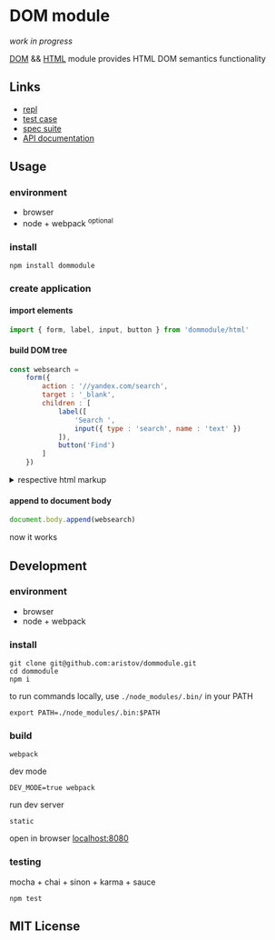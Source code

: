 # DOM module

<!--
todo links: dist, dist global, spec, repl, test, documentation, browser support (shim)
-->

<em>work in progress</em>

[DOM](//dom.spec.whatwg.org)
&&
[HTML](//html.spec.whatwg.org)
module provides HTML DOM semantics functionality

## Links

 - [repl](//aristov.github.io/dommodule/repl/repl.html)
 - [test case](//aristov.github.io/dommodule/test/test.html)
 - [spec suite](//aristov.github.io/dommodule/spec/spec.html)
 - [API documentation](//aristov.github.io/dommodule/documentation)

## Usage

### environment

 - browser
 - node + webpack <sup>optional</sup>

### install

```
npm install dommodule
```

### create application

#### import elements

```js
import { form, label, input, button } from 'dommodule/html'
```

#### build DOM tree

```js
const websearch = 
    form({
        action : '//yandex.com/search',
        target : '_blank',
        children : [
            label([
                'Search ',
                input({ type : 'search', name : 'text' })
            ]),
            button('Find')
        ]
    })
```

<details>
<summary>respective html markup</summary>
<!--now `websearch` DOM structure is respective to this markup-->
```html
<form action=//yandex.com/search target=_blank>
    <label>
        Search 
        <input type=search name=text>
    </label>
    <button>Find</button>
</form>
```
</details>

#### append to document body

```js
document.body.append(websearch)
```

now it works

## Development

### environment

 - browser
 - node + webpack

### install

```
git clone git@github.com:aristov/dommodule.git
cd dommodule
npm i
```

to run commands locally, use `./node_modules/.bin/` in your PATH

```
export PATH=./node_modules/.bin:$PATH
```

### build

```
webpack
```

dev mode

```
DEV_MODE=true webpack
```

run dev server

```
static
```

open in browser [localhost:8080](//localhost:8080/)

### testing

mocha + chai + sinon + karma + sauce
```
npm test
```

## MIT License
